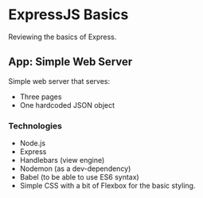 # ExpressJS Basics

Reviewing the basics of Express.

## App: Simple Web Server

Simple web server that serves:

* Three pages
* One hardcoded JSON object

### Technologies

* Node.js
* Express
* Handlebars (view engine)
* Nodemon (as a dev-dependency)
* Babel (to be able to use ES6 syntax)
* Simple CSS with a bit of Flexbox for the basic styling.